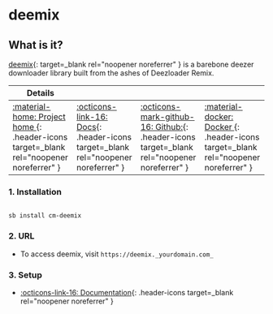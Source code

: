 # deemix

## What is it?

[deemix](https://deemix.app/){: target=_blank rel="noopener noreferrer" } is a barebone deezer downloader library built from the ashes of Deezloader Remix.

| Details     |             |             |             |
|-------------|-------------|-------------|-------------|
| [:material-home: Project home ](https://deemix.app/){: .header-icons target=_blank rel="noopener noreferrer" } | [:octicons-link-16: Docs](https://gitlab.com/Bockiii/deemix-docker){: .header-icons target=_blank rel="noopener noreferrer" } | [:octicons-mark-github-16: Github:](https://gitlab.com/Bockiii/deemix-docker){: .header-icons target=_blank rel="noopener noreferrer" } | [:material-docker: Docker ](https://gitlab.com/Bockiii/deemix-docker){: .header-icons target=_blank rel="noopener noreferrer" }|

### 1. Installation

``` shell

sb install cm-deemix

```

### 2. URL

- To access deemix, visit `https://deemix._yourdomain.com_`

### 3. Setup

- [:octicons-link-16: Documentation](https://gitlab.com/Bockiii/deemix-docker){: .header-icons target=_blank rel="noopener noreferrer" }
